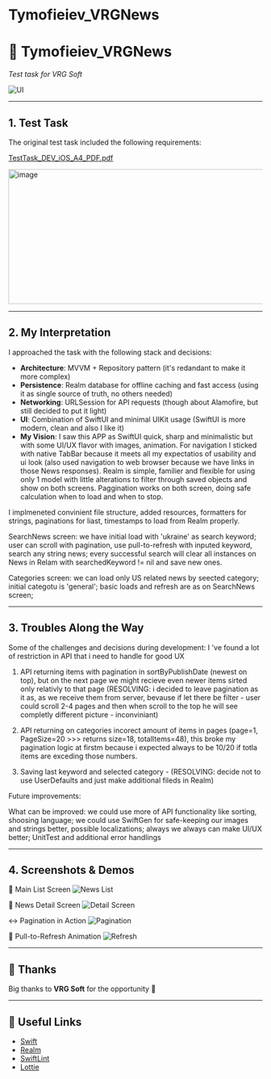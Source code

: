 # Tymofieiev_VRGNews
# 📰 Tymofieiev\_VRGNews

*Test task for VRG Soft*

![UI](https://img.shields.io/badge/UI-SwiftUI-purple)

---

## 1. Test Task

The original test task included the following requirements:

[TestTask_DEV_iOS_A4_PDF.pdf](https://github.com/user-attachments/files/22454885/TestTask_DEV_iOS_A4_PDF.pdf)

<img width="824" height="267" alt="image" src="https://github.com/user-attachments/assets/737e20e4-acd3-4c64-81b1-f2de88c30b0c" />


---

## 2. My Interpretation

I approached the task with the following stack and decisions:

* **Architecture**: MVVM + Repository pattern (it's redandant to make it more complex)
* **Persistence**: Realm database for offline caching and fast access (using it as single source of truth, no others needed)
* **Networking**: URLSession for API requests (though about Alamofire, but still decided to put it light)
* **UI**: Combination of SwiftUI and minimal UIKit usage (SwiftUI is more modern, clean and also I like it)
* **My Vision**:
I saw this APP as SwiftUI quick, sharp and minimalistic but with some UI/UX flavor with images, animation. For navigation I sticked with native TabBar because it meets all my expectatios of usability and ui look (also used navigation to web browser because we have links in those News responses). Realm is simple, familier and flexible for using only 1 model with little alterations to filter through saved objects and show on both screens. Paggination works on both screen, doing safe calculation when to load and when to stop.

I implmeneted convinient file structure, added resources, formatters for strings, paginations for liast, timestamps to load from Realm properly.

SearchNews screen: we have initial load with 'ukraine' as search keyword; user can scroll with pagination, use pull-to-refresh with inputed keyword, search any string news; every successful search will clear all instances on News in Relam with searchedKeyword != nil and save new ones.

Categories screen: we can load only US related news by seected category; initial categotu is 'general'; basic loads and refresh are as on SearchNews screen;

---

## 3. Troubles Along the Way

Some of the challenges and decisions during development:
I 've found a lot of restriction in API that i need to handle for good UX
1. API returning items with pagination in sortByPublishDate (newest on top), but on the next page we might recieve even newer items sirted only relativly to that page (RESOLVING: i decided to leave pagination as it as, as we receive them from server, bevause if let there be filter - user could scroll 2-4 pages and then when scroll to the top he will see completly different picture - inconviniant)

2. API returning on categories incorect amount of items in pages (page=1, PageSize=20 >>> returns size=18, totalItems=48), this broke my pagination logic at firstm because i expected always to be 10/20 if totla items are exceding those numbers.

3. Saving last keyword and selected category - (RESOLVING: decide not to use UserDefaults and just make additional fileds in Realm)

Future improvements:

What can be improved: we could use more of API functionality like sorting, shoosing language; we could use SwiftGen for safe-keeping our images and strings better, possible localizations; always we always can make UI/UX better; UnitTest and additional error handlings

---

## 4. Screenshots & Demos

📱 Main List Screen
![News List](screenshots/news_list.png)

🔎 News Detail Screen
![Detail Screen](screenshots/detail.gif)

↔️ Pagination in Action
![Pagination](screenshots/pagination.gif)

🔄 Pull-to-Refresh Animation
![Refresh](screenshots/refresh.gif)

---

## 🙏 Thanks

Big thanks to **VRG Soft** for the opportunity 🙌

---

## 🔗 Useful Links

* [Swift](https://swift.org/)
* [Realm](https://realm.io/)
* [SwiftLint](https://github.com/realm/SwiftLint)
* [Lottie](https://github.com/airbnb/lottie-ios)
